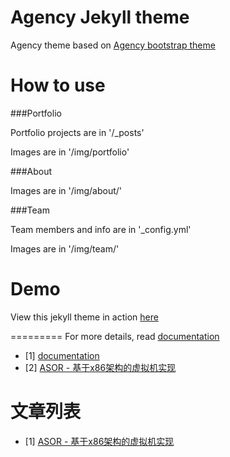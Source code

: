 Agency Jekyll theme
====================

Agency theme based on [Agency bootstrap theme ](http://startbootstrap.com/templates/agency/)

# How to use

###Portfolio 

Portfolio projects are in '/_posts'

Images are in '/img/portfolio'

###About

Images are in '/img/about/'

###Team

Team members and info are in '_config.yml'

Images are in '/img/team/'


# Demo

View this jekyll theme in action [here](https://y7kim.github.io/agency-jekyll-theme)

=========
For more details, read [documentation](http://jekyllrb.com/)

- [1] [documentation](http://jekyllrb.com/)
- [2] [ASOR - 基于x86架构的虚拟机实现](https://calinyara.github.io/asor/2019/08/05/asor-hypervisor.html)

# 文章列表

- [1] [ASOR - 基于x86架构的虚拟机实现](https://calinyara.github.io/asor/2019/08/05/asor-hypervisor.html)
